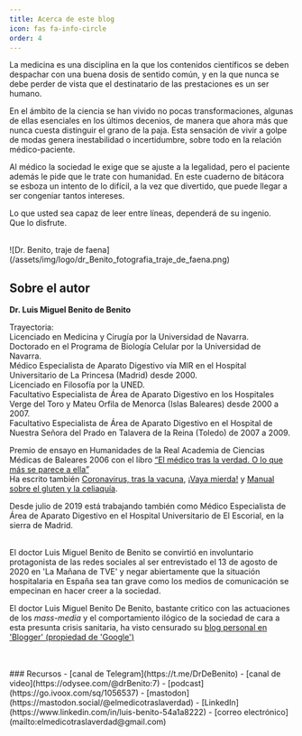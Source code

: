 ```yaml
---
title: Acerca de este blog
icon: fas fa-info-circle
order: 4
---
```

La medicina es una disciplina en la que los contenidos científicos se deben despachar con una buena dosis de sentido común,
y en la que nunca se debe perder de vista que el destinatario de las prestaciones es un ser humano.  

En el ámbito de la ciencia se han vivido no pocas transformaciones, algunas de ellas esenciales en los últimos decenios, de manera que ahora más que nunca cuesta distinguir el grano de la paja. Esta sensación de vivir a golpe de modas genera inestabilidad o incertidumbre, sobre todo en la relación médico-paciente.  

Al médico la sociedad le exige que se ajuste a la legalidad, pero el paciente además le pide que le trate con humanidad. En este cuaderno de bitácora se esboza un intento de lo difícil, a la vez que divertido, que puede llegar a ser congeniar tantos intereses.  

Lo que usted sea capaz de leer entre líneas, dependerá de su ingenio.  
Que lo disfrute.  

<br>
![Dr. Benito, traje de faena](/assets/img/logo/dr_Benito_fotografia_traje_de_faena.png)  

## Sobre el autor
**Dr. Luis Miguel Benito de Benito**  

Trayectoria:  
Licenciado en Medicina y Cirugía por la Universidad de Navarra.  
Doctorado en el Programa de Biología Celular por la Universidad de Navarra.  
Médico Especialista de Aparato Digestivo vía MIR en el Hospital Universitario de La Princesa (Madrid) desde 2000.  
Licenciado en Filosofía por la UNED.  
Facultativo Especialista de Área de Aparato Digestivo en los Hospitales Verge del Toro y Mateu Orfila de Menorca (Islas Baleares) desde 2000 a 2007.  
Facultativo Especialista de Área de Aparato Digestivo en el Hospital de Nuestra Señora del Prado en Talavera de la Reina (Toledo) de 2007 a 2009.  

Premio de ensayo en Humanidades de la Real Academia de Ciencias Médicas de Baleares 2006 con el libro [“El médico tras la verdad. O lo que más se parece a ella”](https://www.operaprima.es/libros/ensayo/ensayo-ensayo/el-medico-tras-la-verdad/)  
Ha escrito también [Coronavirus, tras la vacuna](https://www.operaprima.es/libros/ensayo/ciencia/coronavirus-tras-la-vacuna-luis-miguel-benito-de-benito/), [¡Vaya mierda!](https://www.operaprima.es/libros/ensayo/ensayo-ensayo/vaya-mierda-dr-luis-miguel-benito-de-benito/) y [Manual sobre el gluten y la celiaquía](https://www.elcorteingles.es/libros/A32773649-manual-sobre-el-gluten-y-la-celiaquia-tapa-blanda-9788491874454/).  

Desde julio de 2019 está trabajando también como Médico Especialista de Área de Aparato Digestivo en el Hospital Universitario de El Escorial, en la sierra de Madrid.  

<br>
El doctor Luis Miguel Benito de Benito se convirtió en involuntario protagonista de las redes sociales al ser entrevistado el 13 de agosto de 2020 en 'La Mañana de TVE' y negar abiertamente que la situación hospitalaria en España sea tan grave como los medios de comunicación se empecinan en hacer creer a la sociedad.  

El doctor Luis Miguel Benito De Benito, bastante critico con las actuaciones de los *mass-media* y el comportamiento ilógico de la sociedad de cara a esta presunta crisis sanitaria, ha visto censurado su [blog personal en 'Blogger' (propiedad de 'Google')](https://elmedicotraslaverdad.blogspot.com)  


<br>
<br>
### Recursos
- [canal de Telegram](https://t.me/DrDeBenito)  
- [canal de video](https://odysee.com/@drBenito:7)  
- [podcast](https://go.ivoox.com/sq/1056537)  
- [mastodon](https://mastodon.social/@elmedicotraslaverdad)  
- [LinkedIn](https://www.linkedin.com/in/luis-benito-54a1a8222)  
- [correo electrónico](mailto:elmedicotraslaverdad@gmail.com)  
